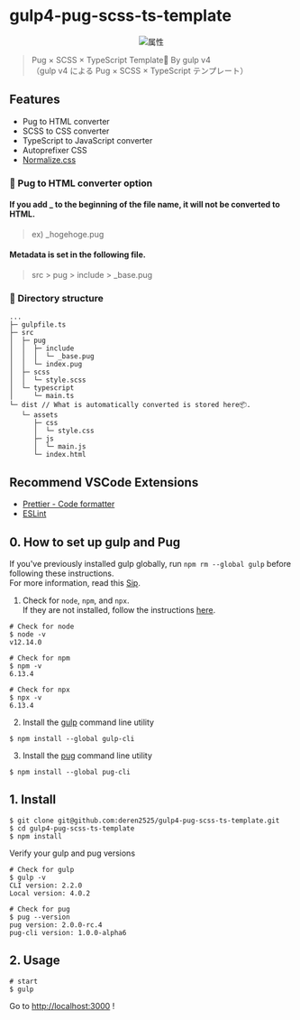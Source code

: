 

# gulp4-pug-scss-ts-template

<div align="center">

<img src="https://user-images.githubusercontent.com/32975158/72197680-4dd06400-3467-11ea-99eb-ca4075418484.jpg" alt="属性" title="タイトル">

</div>

> Pug × SCSS × TypeScript Template🐶 By gulp v4  
> （gulp v4 による Pug × SCSS × TypeScript テンプレート）

## Features
- Pug to HTML converter
- SCSS to CSS converter
- TypeScript to JavaScript converter
- Autoprefixer CSS 
- [Normalize.css](https://necolas.github.io/normalize.css/)

### 📌 Pug to HTML converter option
#### If you add _ to the beginning of the file name, it will not be converted to HTML.
> ex) _hogehoge.pug

#### Metadata is set in the following file.
> src > pug > include > _base.pug

### 🎨 Directory structure

```
...
├─ gulpfile.ts
├─ src
│  ├─ pug
│  │  ├─ include
│  │  │  └─ _base.pug
│  │  └─ index.pug
│  ├─ scss
│  │  └─ style.scss
│  └─ typescript
│     └─ main.ts
└─ dist // What is automatically converted is stored here📦.
   └─ assets
      ├─ css
      │  └─ style.css
      ├─ js
      │  └─ main.js
      └─ index.html
```

## Recommend VSCode Extensions
- [Prettier - Code formatter](https://marketplace.visualstudio.com/items?itemName=esbenp.prettier-vscode)
- [ESLint](https://marketplace.visualstudio.com/items?itemName=dbaeumer.vscode-eslint)

## 0. How to set up gulp and Pug
If you've previously installed gulp globally, run `npm rm --global gulp` before following these instructions.  
For more information, read this [Sip](https://medium.com/gulpjs/gulp-sips-command-line-interface-e53411d4467).

1. Check for `node`, `npm`, and `npx`.  
If they are not installed, follow the instructions [here](https://nodejs.org/en/).

```
# Check for node
$ node -v
v12.14.0
```

```
# Check for npm
$ npm -v
6.13.4
```

```
# Check for npx
$ npx -v
6.13.4
```

2. Install the [gulp](https://gulpjs.com/) command line utility
```
$ npm install --global gulp-cli
```

3. Install the [pug](https://pugjs.org/api/getting-started.html) command line utility
```
$ npm install --global pug-cli
```

## 1. Install

```
$ git clone git@github.com:deren2525/gulp4-pug-scss-ts-template.git
$ cd gulp4-pug-scss-ts-template
$ npm install
```

Verify your gulp and pug versions
```
# Check for gulp
$ gulp -v
CLI version: 2.2.0
Local version: 4.0.2
```

```
# Check for pug
$ pug --version
pug version: 2.0.0-rc.4
pug-cli version: 1.0.0-alpha6
```

## 2. Usage
```
# start
$ gulp
```
Go to [http://localhost:3000](http://localhost:3000/) !
